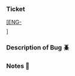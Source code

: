 ### Ticket
[[ENG-$$$$]](linearlink)

### Description of Bug 🪲

### Notes 📗

<!-- Include a giph summarizing all of your struggles -->
<!-- Yes this will make you better at coding -->


